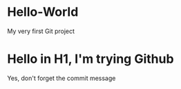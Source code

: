 # Hello-World
My very first Git project

<h1>Hello in H1, I'm trying Github</h1>
<p>Yes, don't forget the commit message</p>
